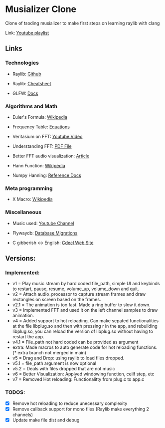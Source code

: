 # Musializer Clone

Clone of tsoding musializer to make first steps on learning raylib with clang

Link: [Youtube playlist](https://www.youtube.com/playlist?list=PLpM-Dvs8t0Vak1rrE2NJn8XYEJ5M7-BqT)

## Links

### Technologies

- Raylib: [Github](https://github.com/raysan5/raylib)

- Raylib: [Cheatsheet](https://www.raylib.com/cheatsheet/cheatsheet.html)

- GLFW: [Docs](https://www.glfw.org/documentation.html)

### Algorithms and Math

- Euler's Formula: [Wikipedia](https://en.wikipedia.org/wiki/Euler%27s_formula)

- Frequency Table: [Equations](https://pages.mtu.edu/~suits/NoteFreqCalcs.html)

- Veritasium on FFT: [Youtube Video](https://www.youtube.com/watch?v=nmgFG7PUHfo)

- Understanding FFT: [PDF File](https://download.ni.com/evaluation/pxi/Understanding%20FFTs%20and%20Windowing.pdf)

- Better FFT audio visualization: [Article](https://dlbeer.co.nz/articles/fftvis.html)

- Hann Function: [Wikipedia](https://en.wikipedia.org/wiki/Hann_function)

- Numpy Hanning: [Reference Docs](https://numpy.org/doc/stable/reference/generated/numpy.hanning.html)

### Meta programming

- X Macro: [Wikipedia](https://en.wikipedia.org/wiki/X_macro)

### Miscellaneous

- Music used: [Youtube Channel](https://www.youtube.com/@nu11_ft)

- Flywaydb: [Database Migrations](https://flywaydb.org/)

- C gibberish ↔ English: [Cdecl Web Site](https://cdecl.org/)

## Versions:

### Implemented:

- v1 = Play music stream by hard coded file_path, simple UI and keybinds to restart, pause, resume, volume_up, volume_down and quit.
- v2 = Attach audio_processor to capture stream frames and draw rectangles on screen based on the frames.
- v2.1 = The animation is too fast. Made a ring buffer to slow it down.
- v3 = Implemented FFT and used it on the left channel samples to draw animation.
- v4 = Added support to hot reloading. Can make sepated functionalities at the file libplug.so and then with pressing r in the app, and rebuilding libplug.so, you can reload the version of libplug.so without having to restart the app.
- v4.1 = File_path not hard coded can be provided as argument
- extra: Made macros to auto generate code for hot reloading functions. (* extra branch not merged in main)
- v5 = Drag and Drop: using raylib to load files dropped.
- v5.1 = file_path argument is now optional
- v5.2 = Deals with files dropped that are not music
- v6 = Better Visualization: Applyed windowing function, ceilf step, etc
- v7 = Removed Hot reloading: Functionalitty from plug.c to app.c

### TODOS:

- [X] Remove hot reloading to reduce unecessary complexity
- [X] Remove callback support for mono files (Raylib make everything 2 channels)
- [X] Update make file dist and debug
